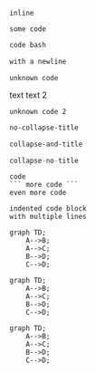 `inline`

```
some code
```
```bash
code bash
```

```bash
with a newline

```

```unknown
unknown code
```
text
text 2
```unknown
unknown code 2
```

```sh title A b c
no-collapse-title
```

```bash collapse title A b c
collapse-and-title
```

```c collapse
collapse-no-title
```

```nested
code
``` more code ```
even more code
```

    indented code block
    with multiple lines

```mermaid
graph TD;
    A-->B;
    A-->C;
    B-->D;
    C-->D;
```

```mermaid collapse title my mermaid graph
graph TD;
    A-->B;
    A-->C;
    B-->D;
    C-->D;
```

```mermaid title my mermaid graph
graph TD;
    A-->B;
    A-->C;
    B-->D;
    C-->D;
```
